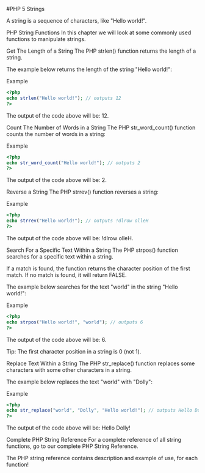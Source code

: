 #PHP 5 Strings

A string is a sequence of characters, like "Hello world!".

PHP String Functions
In this chapter we will look at some commonly used functions to manipulate strings.

Get The Length of a String
The PHP strlen() function returns the length of a string.

The example below returns the length of the string "Hello world!":

Example
```php
<?php
echo strlen("Hello world!"); // outputs 12
?>
```
The output of the code above will be: 12.

Count The Number of Words in a String
The PHP str_word_count() function counts the number of words in a string:

Example
```php
<?php
echo str_word_count("Hello world!"); // outputs 2
?>
```
The output of the code above will be: 2.

Reverse a String
The PHP strrev() function reverses a string:

Example
```php
<?php
echo strrev("Hello world!"); // outputs !dlrow olleH
?>
```
The output of the code above will be: !dlrow olleH.

Search For a Specific Text Within a String
The PHP strpos() function searches for a specific text within a string.

If a match is found, the function returns the character position of the first match. If no match is found, it will return FALSE.

The example below searches for the text "world" in the string "Hello world!":

Example
```php
<?php
echo strpos("Hello world!", "world"); // outputs 6
?>
```
The output of the code above will be: 6.

Tip: The first character position in a string is 0 (not 1).

Replace Text Within a String
The PHP str_replace() function replaces some characters with some other characters in a string.

The example below replaces the text "world" with "Dolly":

Example
```php
<?php
echo str_replace("world", "Dolly", "Hello world!"); // outputs Hello Dolly!
?>
```
The output of the code above will be: Hello Dolly!

Complete PHP String Reference
For a complete reference of all string functions, go to our complete PHP String Reference.

The PHP string reference contains description and example of use, for each function!